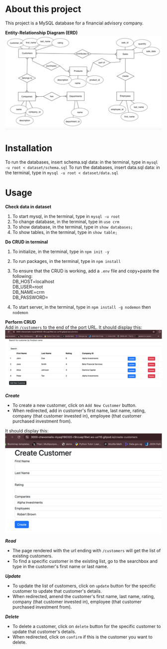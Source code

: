 # About this project
This project is a MySQL database for a financial advisory company.

**Entity-Relationship Diagram (ERD)**
![erd](entity-framework/financial-advisory-company-erd.png)

# Installation
To run the databases, insert schema.sql data: in the terminal, type in `mysql -u root < dataset/schema.sql`
To run the databases, insert data.sql data: in the terminal, type in `mysql -u root < dataset/data.sql`

# Usage
**Check data in dataset**
1. To start mysql, in the terminal, type in `mysql -u root`
2. To change database, in the terminal, type in `use crm`
3. To show database, in the terminal, type in `show databases;`
4. To show tables, in the terminal, type in `show table;`

**Do CRUD in terminal**
1. To initialize, in the terminal, type in `npm init -y`
2. To run packages, in the terminal, type in `npm install`
3. To ensure that the CRUD is working, add a `.env` file and copy+paste the following:<br>
DB_HOST=localhost<br>
DB_USER=root<br>
DB_NAME=crm<br>
DB_PASSWORD=<br>

4. To start server, in the terminal, type in `npm install -g nodemon` then `nodemon`

**Perform CRUD**<br>
Add in `/customers` to the end of the port URL. 
It should display this:<br>
![get-customers](images/get-customers.png)

***Create***<br>
- To create a new customer, click on `Add New Customer` button.
- When redirected, add in customer's first name, last name, rating, company (that customer invested in), employee (that customer purchased investment from).

It should display this:<br>
![create-customer](images/create-customer.png)


***Read***<br>
- The page rendered with the url ending with `/customers` will get the list of existing customers.
- To find a specific customer in the existing list, go to the searchbox and type in the customer's first name or last name.

***Update***<br>
- To update the list of customers, click on `update` button for the specific customer to update that customer's details.
- When redirected, amend the customer's first name, last name, rating, company (that customer invested in), employee (that customer purchased investment from).

***Delete***<br>
- To delete a customer, click on `delete` button for the specific customer to update that customer's details.
- When redirected, click on `confirm` if this is the customer you want to delete.

